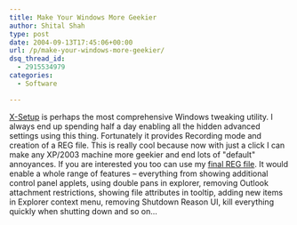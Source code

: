 ```yaml
---
title: Make Your Windows More Geekier
author: Shital Shah
type: post
date: 2004-09-13T17:45:06+00:00
url: /p/make-your-windows-more-geekier/
dsq_thread_id:
  - 2915534979
categories:
  - Software

---
```

[X-Setup][1] is perhaps the most comprehensive Windows tweaking utility. I always end up spending half a day enabling all the hidden advanced settings using this thing. Fortunately it provides Recording mode and creation of a REG file. This is really cool because now with just a click I can make any XP/2003 machine more geekier and end lots of "default" annoyances. If you are interested you too can use my [final REG file][2]. It would enable a whole range of features – everything from showing additional control panel applets, using double pans in explorer, removing Outlook attachment restrictions, showing file attributes in tooltip, adding new items in Explorer context menu, removing Shutdown Reason UI, kill everything quickly when shutting down and so on...

 [1]: http://www.x-setup.net/
 [2]: https://github.com/sytelus/MiscDevFiles/blob/master/source/XSetup%20-%20All.reg